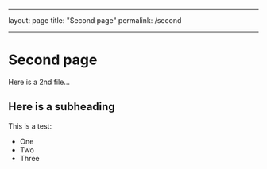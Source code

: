 ----

layout: page
title: "Second page"
permalink: /second

----

# Second page

Here is a 2nd file...

## Here is a subheading

This is a test:

* One
* Two
* Three
